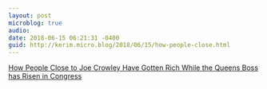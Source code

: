 ```yaml
---
layout: post
microblog: true
audio: 
date: 2018-06-15 06:21:31 -0400
guid: http://kerim.micro.blog/2018/06/15/how-people-close.html
---
```

[How People Close to Joe Crowley Have Gotten Rich While the Queens Boss has Risen in Congress](https://theintercept.com/2018/06/14/joe-crowley-congress-new-york/)
